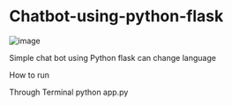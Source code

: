 # Chatbot-using-python-flask

![image](https://github.com/Nandhinimahadev/Chatbot-using-python-flask/assets/111035749/ab6f2739-1291-487a-8c03-b469e1dc8657)

Simple chat bot using Python flask can change language

How to run

Through Terminal
python app.py
